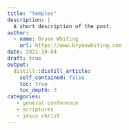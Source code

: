 ```yaml
---
title: "temples"
description: |
  A short description of the post.
author:
  - name: Bryan Whiting
    url: https://www.bryanwhiting.com
date: 2021-10-04
draft: true
output:
  distill::distill_article:
    self_contained: false
    toc: true
    toc_depth: 3
categories:
   - general conference
   - scriptures
   - jesus christ
---
```










